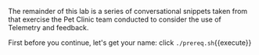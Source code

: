 The remainder of this lab is a series of conversational snippets taken from that exercise the Pet Clinic team conducted to consider the use of Telemetry and feedback.

First before you continue, let's get your name: click `./prereq.sh`{{execute}}
